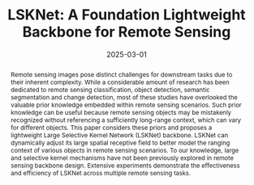 ---
title: "LSKNet: A Foundation Lightweight Backbone for Remote Sensing"

authors:
- Yuxuan Li
- Xiang Li
- admin
- Qibin Hou
- Li Liu
- Yongxiang Liu
- Ming-Ming Cheng
- Jian Yang

author_notes:
- 
- Corresponding Author
- 
- 
- 
- 
- 
- Corresponding Author

date: "2025-03-01"
doi: "10.48550/arXiv.2403.11735"

publication_types: ["article-journal"]

publication: "*International Journal of Computer Vision*, vol. 133, no. 3, pp. 1410–1431, 2025"
# publication_short: "IJCV"
volume: 133
issue: 3
pages: "1410-1431"
publisher: "Springer US"

abstract: Remote sensing images pose distinct challenges for downstream tasks due to their inherent complexity. While a considerable amount of research has been dedicated to remote sensing classification, object detection, semantic segmentation and change detection, most of these studies have overlooked the valuable prior knowledge embedded within remote sensing scenarios. Such prior knowledge can be useful because remote sensing objects may be mistakenly recognized without referencing a sufficiently long-range context, which can vary for different objects. This paper considers these priors and proposes a lightweight Large Selective Kernel Network (LSKNet) backbone. LSKNet can dynamically adjust its large spatial receptive field to better model the ranging context of various objects in remote sensing scenarios. To our knowledge, large and selective kernel mechanisms have not been previously explored in remote sensing backbone design. Extensive experiments demonstrate the effectiveness and efficiency of LSKNet across multiple remote sensing tasks.

summary: This paper proposes LSKNet, a lightweight backbone for remote sensing that leverages large selective kernels to dynamically adjust spatial receptive fields, improving performance across various remote sensing tasks.

tags:
- Remote Sensing
- Lightweight Backbone
- LSKNet

featured: false

url_pdf: "https://arxiv.org/pdf/2403.11735?"
url_code: "https://github.com/zcablii/LSKNet"
url_dataset: ""
url_poster: ""
url_project: ""
url_slides: ""
url_source: ""
url_video: ""
url_cn_pdf: "https://mftp.mmcheng.net/Papers/24IJCV-LSK-CN.pdf"
url_cn_blog: "https://zhuanlan.zhihu.com/p/614449075"
url_cn_video: "https://www.bilibili.com/video/BV1Wu4y137Zz"

image:
  preview_only: false
--- 
